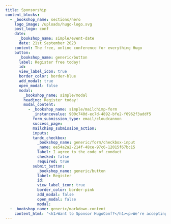 ```yaml
---
title: Sponsorship
content_blocks:
  - _bookshop_name: sections/hero
    logo_image: /uploads/hugo-logo.svg
    post_logo: conf
    date:
      _bookshop_name: simple/event-date
      date: 21st September 2023
    content: The free, online conference for everything Hugo
    button:
      _bookshop_name: generic/button
      label: Register free today!
      id:
      view_label_icon: true
      border_color: border-blue
      add_modal: true
      open_modal: false
      modal:
        _bookshop_name: simple/modal
        heading: Register today!
        modal_content:
          - _bookshop_name: simple/mailchimp-form
            _instancevalue: 900c740d-ec7d-4892-bfe2-f0962f3addf5
            form_submission_type: email/cloudcannon
            success_page:
            mailchimp_submission_action:
            inputs:
            tandc_checkbox:
              _bookshop_name: generic/form/checkbox-input
              _name: ee54a2a2-214f-48ce-97c6-12015f67bc15
              label: I agree to the code of conduct
              checked: false
              required: true
            submit_button:
              _bookshop_name: generic/button
              label: Register
              id:
              view_label_icon: true
              border_color: border-pink
              add_modal: false
              open_modal: false
              modal:
  - _bookshop_name: generic/markdown-content
    content_html: "<h1>Want to Sponsor HugoConf?</h1><p>We're accepting sponsors for HugoConf 2023. If you're interested in sponsorship opportunities, <strong><a href=\"mailto:hello@hugoconf.io?subject=HugoConf%20Sponsorship\">get in touch!</a></strong><br />​​​​​</p><h3>Sponsorship Package:</h3><ul><li>Company logo placement on the hugoconf.io website</li><li>Acknowledgement from our host at the beginning of the conference</li><li>Company logo placement within HugoConf email newsletter</li><li>HugoConf social channel acknowledgments<br />​​</li></ul><p>\_</p><p>\_</p><p>\_</p><h3>\_</h3>"
---
```

